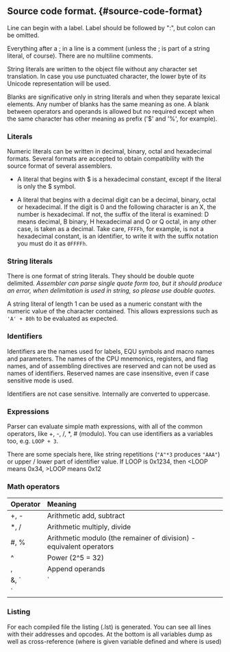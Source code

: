 ## Source code format. {#source-code-format}

Line can begin with a label. Label should be followed by ":", but colon can be omitted.

Everything after a ; in a line is a comment \(unless the ; is part of a string literal, of course\). There are no multiline comments.

String literals are written to the object file without any character set translation. In case you use punctuated character, the lower byte of its Unicode representation will be used.

Blanks are significative only in string literals and when they separate lexical elements. Any number of blanks has the same meaning as one. A blank between operators and operands is allowed but no required except when the same character has other meaning as prefix \('$' and '%', for example\).

### Literals

Numeric literals can be written in decimal, binary, octal and hexadecimal formats. Several formats are accepted to obtain compatibility with the source format of several assemblers.

* A literal that begins with $ is a hexadecimal constant, except if the literal is only the $ symbol.

* A literal that begins with a decimal digit can be a decimal, binary, octal or hexadecimal. If the digit is 0 and the following character is an X, the number is hexadecimal. If not, the suffix of the literal is examined: D means decimal, B binary, H hexadecimal and O or Q octal, in any other case, is taken as a decimal. Take care, `FFFFh`, for example, is not a hexadecimal constant, is an identifier, to write it with the suffix notation you must do it as `0FFFFh`.

### String literals

There is one format of string literals. They should be double quote delimited. _Assembler can parse single quote form too, but it should produce an error, when delimitation is used in string, so please use double quotes._

A string literal of length 1 can be used as a numeric constant with the numeric value of the character contained. This allows expressions such as `'A' + 80h` to be evaluated as expected.

### Identifiers

Identifiers are the names used for labels, EQU symbols and macro names and parameters. The names of the CPU mnemonics, registers, and flag names, and of assembling directives are reserved and can not be used as names of identifiers. Reserved names are case insensitive, even if case sensitive mode is used.

Identifiers are not case sensitive. Internally are converted to uppercase.

### Expressions

Parser can evaluate simple math expressions, with all of the common operators, like +, -, /, \*, \# \(modulo\). You can use identifiers as a variables too, e.g. `LOOP + 3`.

There are some specials here, like string repetitions \(`"A"*3` produces `"AAA"`\) or upper / lower part of identifier value. If LOOP is 0x1234, then &lt;LOOP means 0x34, &gt;LOOP means 0x12

### Math operators

| Operator | Meaning |
| :--- | :--- |
| +, - | Arithmetic add, subtract |
| \*, / | Arithmetic multiply, divide |
| \#, % | Arithmetic modulo \(the remainer of division\) - equivalent operators |
| ^ | Power \(2^5 = 32\) |
| , | Append operands |
| &, `|` | Binary and, or |
| `||` | String concatenation |

### Listing

For each compiled file the listing \(.lst\) is generated. You can see all lines with their addresses and opcodes. At the bottom is all variables dump as well as cross-reference \(where is given variable defined and where is used\)

